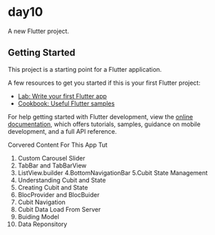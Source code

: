 # day10

A new Flutter project.

## Getting Started

This project is a starting point for a Flutter application.

A few resources to get you started if this is your first Flutter project:

- [Lab: Write your first Flutter app](https://docs.flutter.dev/get-started/codelab)
- [Cookbook: Useful Flutter samples](https://docs.flutter.dev/cookbook)

For help getting started with Flutter development, view the
[online documentation](https://docs.flutter.dev/), which offers tutorials,
samples, guidance on mobile development, and a full API reference.



Corvered Content For This App Tut
1. Custom Carousel Slider
2. TabBar and TabBarView
3. ListView.builder
4.BottomNavigationBar
5.Cubit State Management
6. Understanding Cubit and State
7. Creating Cubit and State
8. BlocProvider and BlocBuider
9. Cubit Navigation
10. Cubit Data Load From Server
11. Buiding Model
12. Data Reponsitory